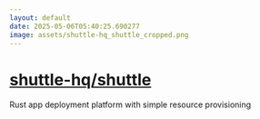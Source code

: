 ```yaml
---
layout: default
date: 2025-05-06T05:40:25.690277
image: assets/shuttle-hq_shuttle_cropped.png
---
```


# [shuttle-hq/shuttle](https://github.com/shuttle-hq/shuttle)

Rust app deployment platform with simple resource provisioning
